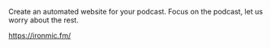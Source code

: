 Create an automated website for your podcast. Focus on the podcast, let us worry about the rest.

https://ironmic.fm/
